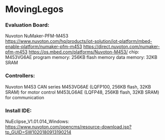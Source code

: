 # MovingLegos

### Evaluation Board: 
Nuvoton NuMaker-PFM-M453
<br>https://www.nuvoton.com/hq/products/iot-solution/iot-platform/mbed-enable-platform/numaker-pfm-m453
https://direct.nuvoton.com/numaker-pfm-m453
https://os.mbed.com/platforms/Nuvoton-M453/
chip: M453VG6AE
program memory: 256KB flash memory
data memory: 32KB SRAM

### Controllers: 
Nuvoton M453 CAN series
M453VG6AE (LQFP100, 256KB flash, 32KB SRAM) for motor control
M453LG6AE (LQFP48, 256KB flash, 32KB SRAM) for communication

### Install IDE: 
NuEclipse_V1.01.014_Windows: 
https://www.nuvoton.com/opencms/resource-download.jsp?tp_GUID=SW1020180913190214

